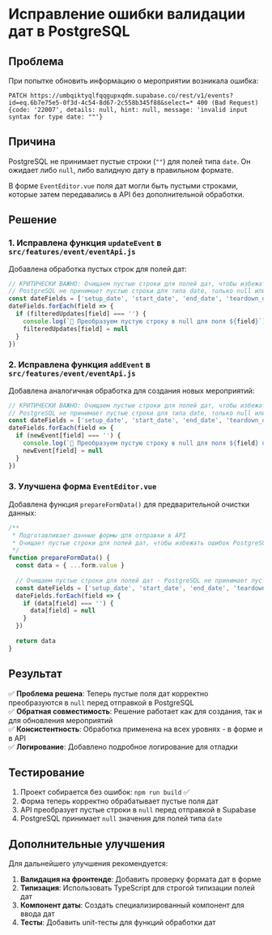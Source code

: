 # Исправление ошибки валидации дат в PostgreSQL

## Проблема

При попытке обновить информацию о мероприятии возникала ошибка:
```
PATCH https://umbqiktyqlfqqgupxqdm.supabase.co/rest/v1/events?id=eq.6b7e75e5-0f3d-4c54-8d67-2c558b345f88&select=* 400 (Bad Request)
{code: '22007', details: null, hint: null, message: 'invalid input syntax for type date: ""'}
```

## Причина

PostgreSQL не принимает пустые строки (`""`) для полей типа `date`. Он ожидает либо `null`, либо валидную дату в правильном формате.

В форме `EventEditor.vue` поля дат могли быть пустыми строками, которые затем передавались в API без дополнительной обработки.

## Решение

### 1. Исправлена функция `updateEvent` в `src/features/event/eventApi.js`

Добавлена обработка пустых строк для полей дат:

```javascript
// КРИТИЧЕСКИ ВАЖНО: Очищаем пустые строки для полей дат, чтобы избежать ошибки PostgreSQL
// PostgreSQL не принимает пустые строки для типа date, только null или валидные даты
const dateFields = ['setup_date', 'start_date', 'end_date', 'teardown_date', 'created_at']
dateFields.forEach(field => {
  if (filteredUpdates[field] === '') {
    console.log(`🔧 Преобразуем пустую строку в null для поля ${field}`)
    filteredUpdates[field] = null
  }
})
```

### 2. Исправлена функция `addEvent` в `src/features/event/eventApi.js`

Добавлена аналогичная обработка для создания новых мероприятий:

```javascript
// КРИТИЧЕСКИ ВАЖНО: Очищаем пустые строки для полей дат, чтобы избежать ошибки PostgreSQL
// PostgreSQL не принимает пустые строки для типа date, только null или валидные даты
const dateFields = ['setup_date', 'start_date', 'end_date', 'teardown_date']
dateFields.forEach(field => {
  if (newEvent[field] === '') {
    console.log(`🔧 Преобразуем пустую строку в null для поля ${field} при создании`)
    newEvent[field] = null
  }
})
```

### 3. Улучшена форма `EventEditor.vue`

Добавлена функция `prepareFormData()` для предварительной очистки данных:

```javascript
/**
 * Подготавливает данные формы для отправки в API
 * Очищает пустые строки для полей дат, чтобы избежать ошибок PostgreSQL
 */
function prepareFormData() {
  const data = { ...form.value }
  
  // Очищаем пустые строки для полей дат - PostgreSQL не принимает пустые строки для типа date
  const dateFields = ['setup_date', 'start_date', 'end_date', 'teardown_date']
  dateFields.forEach(field => {
    if (data[field] === '') {
      data[field] = null
    }
  })
  
  return data
}
```

## Результат

✅ **Проблема решена**: Теперь пустые поля дат корректно преобразуются в `null` перед отправкой в PostgreSQL  
✅ **Обратная совместимость**: Решение работает как для создания, так и для обновления мероприятий  
✅ **Консистентность**: Обработка применена на всех уровнях - в форме и в API  
✅ **Логирование**: Добавлено подробное логирование для отладки  

## Тестирование

1. Проект собирается без ошибок: `npm run build` ✅
2. Форма теперь корректно обрабатывает пустые поля дат
3. API преобразует пустые строки в `null` перед отправкой в Supabase
4. PostgreSQL принимает `null` значения для полей типа `date`

## Дополнительные улучшения

Для дальнейшего улучшения рекомендуется:

1. **Валидация на фронтенде**: Добавить проверку формата дат в форме
2. **Типизация**: Использовать TypeScript для строгой типизации полей дат
3. **Компонент даты**: Создать специализированный компонент для ввода дат
4. **Тесты**: Добавить unit-тесты для функций обработки дат 